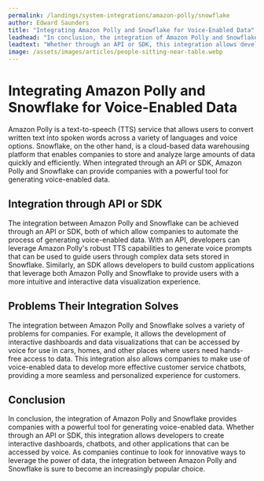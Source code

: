 ```yaml
---
permalink: /landings/system-integrations/amazon-polly/snowflake
author: Edward Saunders
title: "Integrating Amazon Polly and Snowflake for Voice-Enabled Data"
leadhead: "In conclusion, the integration of Amazon Polly and Snowflake provides companies with a powerful tool for generating voice-enabled data"
leadtext: "Whether through an API or SDK, this integration allows developers to create interactive dashboards, chatbots, and other applications that can be accessed by voice. As companies continue to look for innovative ways to leverage the power of data, the integration between Amazon Polly and Snowflake is sure to become an increasingly popular choice."
image: /assets/images/articles/people-sitting-near-table.webp
---
```

<div class="arttext">    <h1>Integrating Amazon Polly and Snowflake for Voice-Enabled Data</h1>
    <p>
      Amazon Polly is a text-to-speech (TTS) service that allows users to convert written text into spoken words across a variety of languages and voice options. Snowflake, on the other hand, is a cloud-based data warehousing platform that enables companies to store and analyze large amounts of data quickly and efficiently. When integrated through an API or SDK, Amazon Polly and Snowflake can provide companies with a powerful tool for generating voice-enabled data.
    </p>
    <h2>Integration through API or SDK</h2>
    <p>
      The integration between Amazon Polly and Snowflake can be achieved through an API or SDK, both of which allow companies to automate the process of generating voice-enabled data. With an API, developers can leverage Amazon Polly's robust TTS capabilities to generate voice prompts that can be used to guide users through complex data sets stored in Snowflake. Similarly, an SDK allows developers to build custom applications that leverage both Amazon Polly and Snowflake to provide users with a more intuitive and interactive data visualization experience.
    </p>
    <h2>Problems Their Integration Solves</h2>
    <p>
      The integration between Amazon Polly and Snowflake solves a variety of problems for companies. For example, it allows the development of interactive dashboards and data visualizations that can be accessed by voice for use in cars, homes, and other places where users need hands-free access to data. This integration also allows companies to make use of voice-enabled data to develop more effective customer service chatbots, providing a more seamless and personalized experience for customers.
    </p>
    <h2>Conclusion</h2>
    <p>
      In conclusion, the integration of Amazon Polly and Snowflake provides companies with a powerful tool for generating voice-enabled data. Whether through an API or SDK, this integration allows developers to create interactive dashboards, chatbots, and other applications that can be accessed by voice. As companies continue to look for innovative ways to leverage the power of data, the integration between Amazon Polly and Snowflake is sure to become an increasingly popular choice.
    </p>
</div>